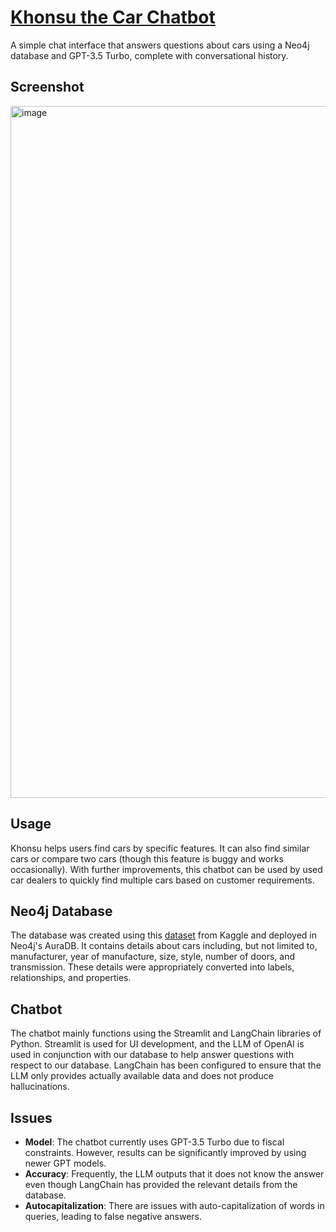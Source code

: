 # [Khonsu the Car Chatbot](https://car-chatbot.streamlit.app)

A simple chat interface that answers questions about cars using a Neo4j database and GPT-3.5 Turbo, complete with conversational history.

## Screenshot

<img width="1107" alt="image" src="https://github.com/Amloner/Khonsu-the-Car-Chatbot/assets/124287518/a05fdd47-788f-40c2-9d7f-c84c6e672d94">

## Usage

Khonsu helps users find cars by specific features. It can also find similar cars or compare two cars (though this feature is buggy and works occasionally). With further improvements, this chatbot can be used by used car dealers to quickly find multiple cars based on customer requirements.

## Neo4j Database

The database was created using this [dataset](https://www.kaggle.com/datasets/CooperUnion/cardataset) from Kaggle and deployed in Neo4j's AuraDB. It contains details about cars including, but not limited to, manufacturer, year of manufacture, size, style, number of doors, and transmission. These details were appropriately converted into labels, relationships, and properties.

## Chatbot

The chatbot mainly functions using the Streamlit and LangChain libraries of Python. Streamlit is used for UI development, and the LLM of OpenAI is used in conjunction with our database to help answer questions with respect to our database. LangChain has been configured to ensure that the LLM only provides actually available data and does not produce hallucinations.

## Issues

- **Model**: The chatbot currently uses GPT-3.5 Turbo due to fiscal constraints. However, results can be significantly improved by using newer GPT models.
- **Accuracy**: Frequently, the LLM outputs that it does not know the answer even though LangChain has provided the relevant details from the database.
- **Autocapitalization**: There are issues with auto-capitalization of words in queries, leading to false negative answers.
